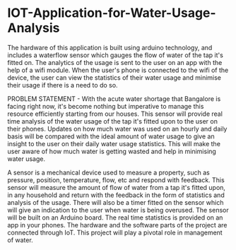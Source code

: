 # IOT-Application-for-Water-Usage-Analysis
The hardware of this application is built using arduino technology, and includes a waterflow sensor which gauges the flow of water of the tap it's fitted on. The analytics of the usage is sent to the user on an app with the help of a wifi module. When the user's phone is connected to the wifi of the device, the user can view the statistics of their water usage and minimise their usage if there is a need to do so.

PROBLEM STATEMENT - With the acute water shortage that Bangalore is facing right now, it's become nothing but imperative to manage this resource efficiently starting from our houses. This sensor will provide real time analysis of the water usage of the tap it's fitted upon to the user on their phones. Updates on how much water was used on an hourly and daily basis will be compared with the ideal amount of water usage to give an insight to the user on their daily water usage statistics. This will make the user aware of how much water is getting wasted and help in minimising water usage.

A sensor is a mechanical device used to measure a  property, such as pressure, position, temperature, flow, etc and respond with feedback. This sensor will measure the amount of flow of water from a tap it's fitted upon, in any household and return with the feedback in the form of statistics and analysis of the usage. There will also be a timer fitted on the sensor which will give an indication to the user when water is being overused. The sensor will be built on an Arduino board. The real time statistics is provided on an app in your phones. The hardware and the software parts of the project are connected through IoT. This project will play a pivotal role in management of water.

